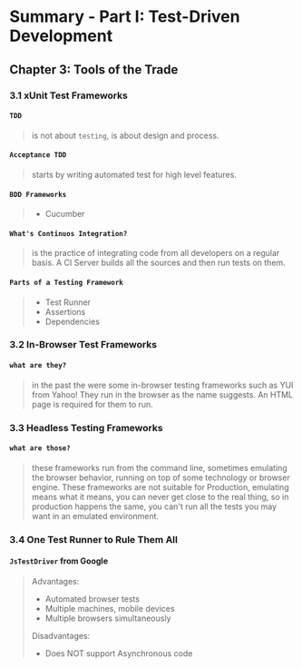 # Summary - Part I: Test-Driven Development

## Chapter 3: Tools of the Trade

### 3.1 xUnit Test Frameworks

#### `TDD`

> is not about `testing`, is about design and process.

#### `Acceptance TDD`

> starts by writing automated test for high level features.

#### `BDD Frameworks`

> * Cucumber

#### `What's Continuos Integration?`

> is the practice of integrating code from all developers on a regular basis. A CI Server builds all the sources and then run tests on them.

#### `Parts of a Testing Framework`

> * Test Runner
> * Assertions
> * Dependencies

### 3.2 In-Browser Test Frameworks

#### `what are they?`

> in the past the were some in-browser testing frameworks such as YUI from Yahoo! They run in the browser as the name suggests. An HTML page is required for them to run.

### 3.3 Headless Testing Frameworks

#### `what are those?`

> these frameworks run from the command line, sometimes emulating the browser behavior, running on top of some technology or browser engine. These frameworks are not suitable for Production, emulating means what it means, you can never get close to the real thing, so in production happens the same, you can't run all the tests you may want in an emulated environment.

### 3.4 One Test Runner to Rule Them All

#### `JsTestDriver` from Google

> Advantages:
>
> * Automated browser tests
> * Multiple machines, mobile devices
> * Multiple browsers simultaneously
>
> Disadvantages:
>
> * Does NOT support Asynchronous code
